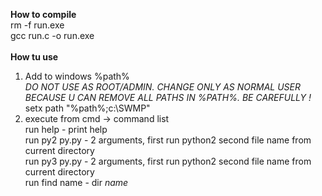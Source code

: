 <b>How to compile</b><br>
rm -f run.exe<br>
gcc run.c -o run.exe<br>
<br>
<b>How tu use</b><br>
1) Add to windows %path%<br>
<i>DO NOT USE AS ROOT/ADMIN. CHANGE ONLY AS NORMAL USER BECAUSE U CAN REMOVE ALL PATHS IN %PATH%. BE CAREFULLY ! </i><br>
setx path "%path%;c:\SWMP"<br>
2) execute from cmd -> command list<br>
run help - print help<br>
run py2 py.py - 2 arguments, first run python2 second file name from current directory <br>
run py3 py.py - 2 arguments, first run python2 second file name from current directory <br>
run find name - dir *name*<br>
